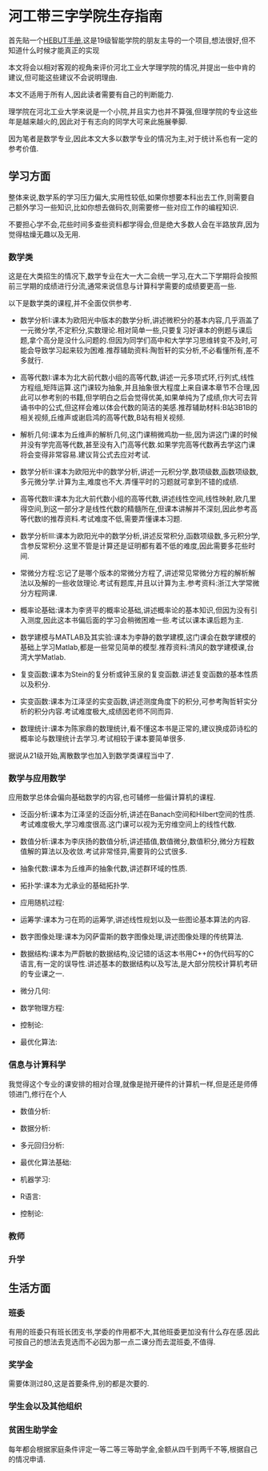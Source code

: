 # 河工带三字学院生存指南

首先贴一个[HEBUT手册](https://github.com/HEBUT-Manual/HEBUT-Manual),这是19级智能学院的朋友主导的一个项目,想法很好,但不知道什么时候才能真正的实现

本文将会以相对客观的视角来评价河北工业大学理学院的情况,并提出一些中肯的建议,但可能这些建议不会说明理由.

本文不适用于所有人,因此读者需要有自己的判断能力.

理学院在河北工业大学来说是一个小院,并且实力也并不算强,但理学院的专业这些年是越来越火的,因此对于有志向的同学大可来此施展拳脚.

因为笔者是数学专业,因此本文大多以数学专业的情况为主,对于统计系也有一定的参考价值.

## 学习方面

整体来说,数学系的学习压力偏大,实用性较低,如果你想要本科出去工作,则需要自己额外学习一些知识,比如你想去做码农,则需要修一些对应工作的编程知识.

不要担心学不会,花些时间多查些资料都学得会,但是绝大多数人会在半路放弃,因为觉得枯燥无趣以及无用.

### 数学类

这是在大类招生的情况下,数学专业在大一大二会统一学习,在大二下学期将会按照前三学期的成绩进行分流,通常来说信息与计算科学需要的成绩要更高一些.

以下是数学类的课程,并不全面仅供参考.

- 数学分析I:课本为欧阳光中版本的数学分析,讲述微积分的基本内容,几乎涵盖了一元微分学,不定积分,实数理论.相对简单一些,只要复习好课本的例题与课后题,拿个高分是没什么问题的.但因为同学们高中和大学学习思维转变不及时,可能会导致学习起来较为困难.推荐辅助资料:陶哲轩的实分析,不必看懂所有,差不多就行.


- 高等代数I:课本为北大前代数小组的高等代数,讲述一元多项式环,行列式,线性方程组,矩阵运算.这门课较为抽象,并且抽象很大程度上来自课本章节不合理,因此可以参考别的书籍,但学明白之后会觉得优美,如果单纯为了成绩,你大可去背诵书中的公式,但这样会难以体会代数的简洁的美感.推荐辅助材料:B站3B1B的相关视频,丘维声或谢启鸿的高等代数,B站有相关视频.

- 解析几何:课本为丘维声的解析几何,这门课稍微鸡肋一些,因为讲这门课的时候并没有学完高等代数,甚至没有入门高等代数.如果学完高等代数再去学这门课将会变得非常容易.建议背公式去应对考试.

- 数学分析II:课本为欧阳光中的数学分析,讲述一元积分学,数项级数,函数项级数,多元微分学.计算为主,难度也不大.弄懂平时的习题就可拿到不错的成绩.

- 高等代数II:课本为北大前代数小组的高等代数,讲述线性空间,线性映射,欧几里得空间,到这一部分才是线性代数的精髓所在,但课本讲解并不深刻,因此参考高等代数I的推荐资料.考试难度不低,需要弄懂课本习题.

- 数学分析III:课本为欧阳光中的数学分析,讲述反常积分,函数项级数,多元积分学,含参反常积分.这里不管是计算还是证明都有着不低的难度,因此需要多花些时间.

- 常微分方程:忘记了是哪个版本的常微分方程了,讲述常见常微分方程的解析解法以及解的一些收敛理论.考试有题库,并且以计算为主.参考资料:浙江大学常微分方程网课.

- 概率论基础:课本为李贤平的概率论基础,讲述概率论的基本知识,但因为没有引入测度,因此这本书偏后面的学习会稍微困难一些.考试以课本课后题为主.

- 数学建模与MATLAB及其实验:课本为李静的数学建模,这门课会在数学建模的基础上学习Matlab,都是一些常见简单的模型.推荐资料:清风的数学建模课,台湾大学Matlab.

- 复变函数:课本为Stein的复分析或钟玉泉的复变函数.讲述复变函数的基本性质以及积分.

- 实变函数:课本为江泽坚的实变函数,讲述测度角度下的积分,可参考陶哲轩实分析的积分内容.考试难度极大,成绩因老师不同而异.

- 数理统计:课本为陈家鼎的数理统计,看不懂这本书是正常的,建议换成茆诗松的概率论与数理统计去学习.考试相较于课本要简单很多.

据说从21级开始,离散数学也加入到数学类课程当中了.

### 数学与应用数学

应用数学总体会偏向基础数学的内容,也可辅修一些偏计算机的课程.

- 泛函分析:课本为江泽坚的泛函分析,讲述在Banach空间和Hilbert空间的性质.考试难度极大,学习难度很高.这门课可以视为无穷维空间上的线性代数.

- 数值分析:课本为李庆扬的数值分析,讲述插值,数值微分,数值积分,微分方程数值解的算法以及收敛.考试非常怪异,需要背的公式很多.

- 抽象代数:课本为丘维声的抽象代数,讲述群环域的性质.

- 拓扑学:课本为尤承业的基础拓扑学.

- 应用随机过程:

- 运筹学:课本为刁在筠的运筹学,讲述线性规划以及一些图论基本算法的内容.

- 数字图像处理:课本为冈萨雷斯的数字图像处理,讲述图像处理的传统算法.

- 数据结构:课本为严蔚敏的数据结构,没记错的话这本书用C++的伪代码写的C语言,有一定的误导性.讲述基本的数据结构以及写法,是大部分院校计算机考研的专业课之一.

- 微分几何:

- 数学物理方程:

- 控制论:

- 最优化算法:

### 信息与计算科学

我觉得这个专业的课安排的相对合理,就像是抛开硬件的计算机一样,但是还是师傅领进门,修行在个人

- 数值分析:

- 数据分析:

- 多元回归分析:

- 最优化算法基础:

- 机器学习:

- R语言:

- 控制论:

### 教师

### 升学

## 生活方面

### 班委

有用的班委只有班长团支书,学委的作用都不大,其他班委更加没有什么存在感.因此可按自己的想法去竞选而不必因为那一点二课分而去混班委,不值得.

### 奖学金

需要体测过80,这是首要条件,别的都是次要的.

### 学生会以及其他组织

### 贫困生助学金

每年都会根据家庭条件评定一等二等三等助学金,金额从四千到两千不等,根据自己的情况申请.



## 